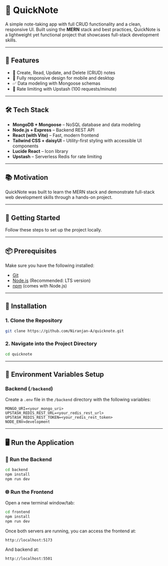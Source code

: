 # 📝 QuickNote
A simple note-taking app with full CRUD functionality and a clean, responsive UI. Built using the **MERN** stack and best practices, QuickNote is a lightweight yet functional project that showcases full-stack development skills.

---

## 🔧 Features
- 📝 Create, Read, Update, and Delete (CRUD) notes
- 📱 Fully responsive design for mobile and desktop
- ✅ Data modeling with Mongoose schemas
- 🚫 Rate limiting with Upstash (100 requests/minute)

---

## 🛠️ Tech Stack

- **MongoDB + Mongoose** – NoSQL database and data modeling  
- **Node.js + Express** – Backend REST API  
- **React (with Vite)** – Fast, modern frontend  
- **Tailwind CSS + daisyUI** – Utility-first styling with accessible UI components  
- **Lucide React** – Icon library  
- **Upstash** – Serverless Redis for rate limiting  

---

## 📚 Motivation
QuickNote was built to learn the MERN stack and demonstrate full-stack web development skills through a hands-on project.

---

## 🚀 Getting Started

Follow these steps to set up the project locally.

---

## 📦 Prerequisites

Make sure you have the following installed:

- [Git](https://git-scm.com/)
- [Node.js](https://nodejs.org/) (Recommended: LTS version)
- [npm](https://www.npmjs.com/) (comes with Node.js)

---

## 🔧 Installation

### 1. Clone the Repository

```bash
git clone https://github.com/Niranjan-A/quicknote.git
```

### 2. Navigate into the Project Directory

```bash
cd quicknote
```

---

## 🧪 Environment Variables Setup

### Backend (`/backend`)
Create a `.env` file in the `/backend` directory with the following variables:

```env
MONGO_URI=<your_mongo_uri>
UPSTASH_REDIS_REST_URL=<your_redis_rest_url>
UPSTASH_REDIS_REST_TOKEN=<your_redis_rest_token>
NODE_ENV=development
```

---

## 🖥️ Run the Application

### 🔁 Run the Backend

```bash
cd backend
npm install
npm run dev
```

### 🌐 Run the Frontend

Open a new terminal window/tab:

```bash
cd frontend
npm install
npm run dev
```

Once both servers are running, you can access the frontend at:

```
http://localhost:5173
```
And backend at:
```
http://localhost:5501
```
